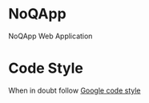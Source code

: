 NoQApp
=======

NoQApp Web Application

Code Style
==========

When in doubt follow [Google code style](https://google.github.io/styleguide/javaguide.html)

